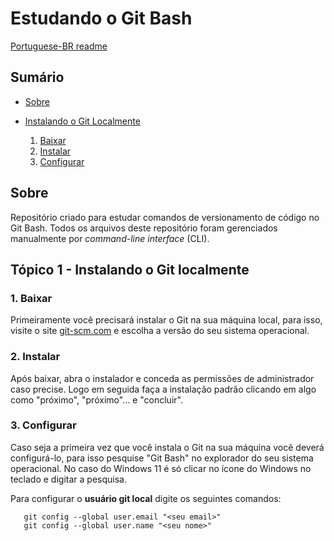 # Estudando o Git Bash

[Portuguese-BR readme](#pt-br)

<a id="pt-br"></a>

## Sumário

* [Sobre](#sobre)

* [Instalando o Git Localmente](#instalando)
   1. [Baixar](#baixar)
   1. [Instalar](#instalar)
   1. [Configurar](#configurar)

<a id="sobre"></a>

## Sobre

 Repositório criado para estudar comandos de versionamento de código no Git Bash. Todos os arquivos deste repositório foram gerenciados manualmente por _command-line interface_ (CLI).

<a id="instalando"></a>

## Tópico 1 - Instalando o Git localmente

<a id="baixar"></a>

### 1. Baixar

 Primeiramente você precisará instalar o Git na sua máquina local, para isso, visite o site [git-scm.com](https://git-scm.com/downloads) e escolha a versão do seu sistema operacional.

<a id="instalar"></a>

### 2. Instalar

Após baixar, abra o instalador e conceda as permissões de administrador caso precise. Logo em seguida faça a instalação padrão clicando em algo como "próximo", "próximo"... e "concluir".

<a id="configurar"></a>

### 3. Configurar

 Caso seja a primeira vez que você instala o Git na sua máquina você deverá configurá-lo, para isso pesquise "Git Bash" no explorador do seu sistema operacional. No caso do Windows 11 é só clicar no ícone do Windows no teclado e digitar a pesquisa.

 Para configurar o **usuário git local** digite os seguintes comandos:

 ```git
    git config --global user.email "<seu email>"
    git config --global user.name "<seu nome>"
 ```
